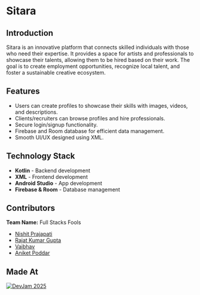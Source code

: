 # Sitara

## Introduction
Sitara is an innovative platform that connects skilled individuals with those who need their expertise. It provides a space for artists and professionals to showcase their talents, allowing them to be hired based on their work. The goal is to create employment opportunities, recognize local talent, and foster a sustainable creative ecosystem.

## Features
- Users can create profiles to showcase their skills with images, videos, and descriptions.
- Clients/recruiters can browse profiles and hire professionals.
- Secure login/signup functionality.
- Firebase and Room database for efficient data management.
- Smooth UI/UX designed using XML.



## Technology Stack
- **Kotlin** - Backend development
- **XML** - Frontend development
- **Android Studio** - App development
- **Firebase & Room** - Database management

## Contributors
**Team Name:** Full Stacks Fools  
- [Nishit Prajapati](https://github.com/Nishit-Prajapati2006)  
- [Rajat Kumar Gupta](https://github.com/rajat4999)  
- [Vaibhav](https://github.com/vaibhav3304)  
- [Aniket Poddar](https://github.com/poddar-aniket)  

## Made At
[![DevJam 2025](image.png)](https://weekendofcode.computercodingclub.in/)
